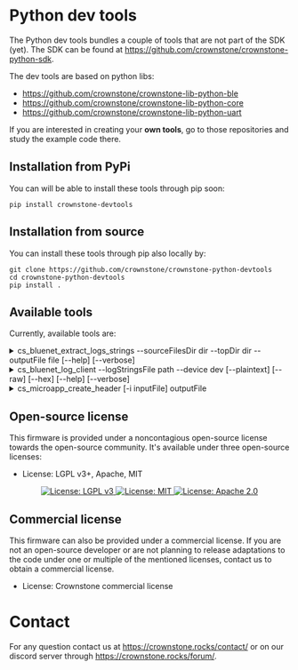 # Python dev tools

The Python dev tools bundles a couple of tools that are not part of the SDK (yet).
The SDK can be found at <https://github.com/crownstone/crownstone-python-sdk>.

The dev tools are based on python libs:

* https://github.com/crownstone/crownstone-lib-python-ble
* https://github.com/crownstone/crownstone-lib-python-core
* https://github.com/crownstone/crownstone-lib-python-uart

If you are interested in creating your **own tools**, go to those repositories and study the example code there.

## Installation from PyPi

You can will be able to install these tools through pip soon:

```
pip install crownstone-devtools
```

## Installation from source

You can install these tools through pip also locally by:

```
git clone https://github.com/crownstone/crownstone-python-devtools
cd crownstone-python-devtools
pip install .
```

## Available tools

Currently, available tools are:

<details>
<summary> cs_bluenet_extract_logs_strings --sourceFilesDir dir --topDir dir --outputFile file [--help] [--verbose]</summary>

> This will extract logs to be used for the binary logger.
>
> - Parameters
>   - **sourceFilesDir**: The path with the precompiled bluenet source code files on your system (.i or .ii files)
>   - **topDir**: The full path to the `/source` directory of your bluenet repository.
>   - **outputFile**: The output file to be used by `cs_bluenet_log_client` (e.g. `extracted_logs.json`)
>   - **verbose**: Optional. More verbose output.
>   - **help**: Optional. Show help.
>
</details>

<details>
<summary> cs_bluenet_log_client --logStringsFile path --device dev [--plaintext] [--raw] [--hex] [--help] [--verbose]</summary>

> This will run a logger that parses logs from a UART device.
>
> - Parameters
>   - **logStringsFile**: The path of the file with the extracted logs on your system.
>   - **device**: The UART evice to use, e.g. `/dev/ttyACM0`.
>   - **plaintext**: Optional. Also print plaintext logs.
>   - **raw**: Optional. Show raw output (may result in interleaved print statements).
>   - **hex**: Optional. Show raw output as hex values.
>   - **verbose**: Optional. More verbose output.
>   - **help**: Optional. Show help.
>
</details>

<details>
<summary> cs_microapp_create_header [-i inputFile] outputFile </summary>

> Creates linker file to be used by microapps.
>
> - Parameters
>   - **inputFile**: Optional. The binary file to be processed to generate values for linker file.
>   - **outputFile**: Generate .ld file with default values if no inputFile is present. If inputFile is present it will calculate the appropriate values.
>   - **help**: Optional. Show help.
>
</details>

## Open-source license

This firmware is provided under a noncontagious open-source license towards the open-source community. It's available under three open-source licenses:
 
* License: LGPL v3+, Apache, MIT

<p align="center">
  <a href="http://www.gnu.org/licenses/lgpl-3.0">
    <img src="https://img.shields.io/badge/License-LGPL%20v3-blue.svg" alt="License: LGPL v3" />
  </a>
  <a href="https://opensource.org/licenses/MIT">
    <img src="https://img.shields.io/badge/License-MIT-yellow.svg" alt="License: MIT" />
  </a>
  <a href="https://opensource.org/licenses/Apache-2.0">
    <img src="https://img.shields.io/badge/License-Apache%202.0-blue.svg" alt="License: Apache 2.0" />
  </a>
</p>

## Commercial license

This firmware can also be provided under a commercial license. If you are not an open-source developer or are not planning to release adaptations to the code under one or multiple of the mentioned licenses, contact us to obtain a commercial license.

* License: Crownstone commercial license

# Contact

For any question contact us at <https://crownstone.rocks/contact/> or on our discord server through <https://crownstone.rocks/forum/>.
